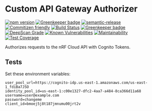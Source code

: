 # Custom API Gateway Authorizer

[![npm version](https://img.shields.io/npm/v/@nrfcloud/api-gateway-authorizer.svg)](https://www.npmjs.com/package/@nrfcloud/api-gateway-authorizer)
[![Greenkeeper badge](https://badges.greenkeeper.io/nrfcloud/api-gateway-authorizer.svg)](https://greenkeeper.io/)
[![semantic-release](https://img.shields.io/badge/%20%20%F0%9F%93%A6%F0%9F%9A%80-semantic--release-e10079.svg)](https://github.com/semantic-release/semantic-release)
[![Commitizen friendly](https://img.shields.io/badge/commitizen-friendly-brightgreen.svg)](http://commitizen.github.io/cz-cli/)
[![Build Status](https://travis-ci.org/nRFCloud/api-gateway-authorizer.svg?branch=master)](https://travis-ci.org/nRFCloud/api-gateway-authorizer)
[![Greenkeeper badge](https://badges.greenkeeper.io/nRFCloud/api-gateway-authorizer.svg)](https://greenkeeper.io/)
[![DeepScan Grade](https://deepscan.io/api/projects/1710/branches/7383/badge/grade.svg)](https://deepscan.io/dashboard/#view=project&pid=1710&bid=7383)
[![Known Vulnerabilities](https://snyk.io/test/github/nrfcloud/api-gateway-authorizer/badge.svg)](https://snyk.io/test/github/nrfcloud/api-gateway-authorizer)
[![Maintainability](https://api.codeclimate.com/v1/badges/7d5bd4bef1a93572dd3f/maintainability)](https://codeclimate.com/github/nRFCloud/api-gateway-authorizer/maintainability)
[![Test Coverage](https://api.codeclimate.com/v1/badges/7d5bd4bef1a93572dd3f/test_coverage)](https://codeclimate.com/github/nRFCloud/api-gateway-authorizer/test_coverage)

Authorizes requests to the nRF Cloud API with Cognito Tokens.

## Tests

Set these environment variables:

    user_pool_url=https://cognito-idp.us-east-1.amazonaws.com/us-east-1_fdiBa7JSO
    identity_pool_id=us-east-1:c00e1327-dfc2-4aa7-a484-8ca366d11a68
    username=user@example.com
    password=changeme
    client_id=bmoej5j8t187jmnumu00jrt2v
